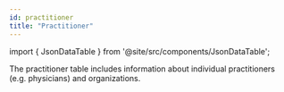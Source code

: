 ```yaml
---
id: practitioner
title: "Practitioner"
---
```


import { JsonDataTable } from '@site/src/components/JsonDataTable';

The practitioner table includes information about individual practitioners (e.g. physicians) and organizations.  

<JsonDataTable jsonPath="nodes.model\.the_tuva_project\.core__practitioner.columns" />
